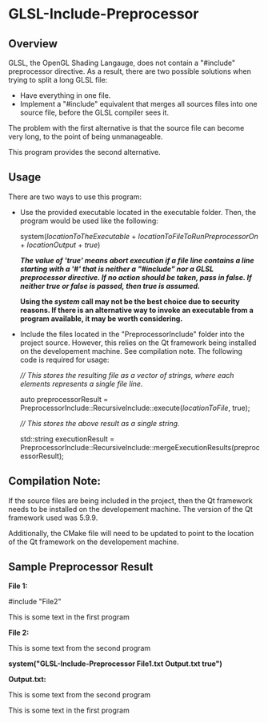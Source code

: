 # GLSL-Include-Preprocessor

## Overview

GLSL, the OpenGL Shading Langauge, does not contain a "#include" preprocessor directive.
As a result, there are two possible solutions when trying to split a long GLSL file:

* Have everything in one file.
* Implement a "#include" equivalent that merges all sources files into one source file,
   before the GLSL compiler sees it.
   
The problem with the first alternative is that the source file can become very long, to the
point of being unmanageable.

This program provides the second alternative.

## Usage

There are two ways to use this program:

* Use the provided executable located in the executable folder. Then, the program would be used like the following:

  system(_locationToTheExecutable_ +  _locationToFileToRunPreprocessorOn_ +  _locationOutput_ +  _true_)
  
  **_The value of 'true' means abort execution if a file line contains a line starting with a '#' that is neither a "#include" nor a GLSL preprocessor directive. If no action should be taken, pass in false. If neither true or false is passed, then true is assumed._**
  
  **Using the _system_ call may not be the best choice due to security reasons. If there is an alternative way to invoke an executable from a program available, it may be worth considering.**

* Include the files located in the "PreprocessorInclude" folder into the project source. However, this relies on the Qt framework being installed on the developement machine. See compilation note. The following code is required for usage:

  _// This stores the resulting file as a vector of strings, where each elements represents a single file line._
  
  auto preprocessorResult = PreprocessorInclude::RecursiveInclude::execute(_locationToFile_, true);
  
  _// This stores the above result as a single string._
  
  std::string executionResult = PreprocessorInclude::RecursiveInclude::mergeExecutionResults(preprocessorResult);
  
## Compilation Note:

If the source files are being included in the project, then the Qt framework needs to be installed on the developement machine. The version of the Qt framework used was 5.9.9.

Additionally, the CMake file will need to be updated to point to the location of the Qt framework on the developement machine.

## Sample Preprocessor Result

**File 1:** 

  #include "File2"
  
  This is some text in the first program
  
**File 2:**

  This is some text from the second program
  
**system("GLSL-Include-Preprocessor File1.txt Output.txt true")**

**Output.txt:**

  This is some text from the second program
  
  This is some text in the first program
